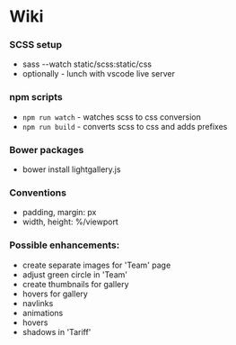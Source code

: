 # Wiki

### SCSS setup

- sass --watch static/scss:static/css
- optionally - lunch with vscode live server

### npm scripts

- `npm run watch` - watches scss to css conversion
- `npm run build` - converts scss to css and adds prefixes

### Bower packages

- bower install lightgallery.js

### Conventions

- padding, margin: px
- width, height: %/viewport

### Possible enhancements:

- create separate images for 'Team' page
- adjust green circle in 'Team'
- create thumbnails for gallery
- hovers for gallery
- navlinks
- animations
- hovers
- shadows in 'Tariff'
